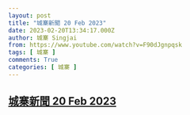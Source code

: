 ```yaml
---
layout: post
title: "城寨新聞 20 Feb 2023"
date: 2023-02-20T13:34:17.000Z
author: 城寨 Singjai
from: https://www.youtube.com/watch?v=F90dJgnpqsk
tags: [ 城寨 ]
comments: True
categories: [ 城寨 ]
---
```

<!--1676900057000-->
[城寨新聞 20 Feb 2023](https://www.youtube.com/watch?v=F90dJgnpqsk)
------

<div>

</div>
